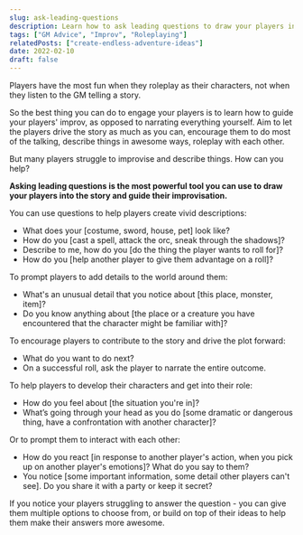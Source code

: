 ```yaml
---
slug: ask-leading-questions
description: Learn how to ask leading questions to draw your players into the story and guide their improvisation.
tags: ["GM Advice", "Improv", "Roleplaying"]
relatedPosts: ["create-endless-adventure-ideas"]
date: 2022-02-10
draft: false
---
```


Players have the most fun when they roleplay as their characters, not when they listen to the GM telling a story.

So the best thing you can do to engage your players is to learn how to guide your players' improv, as opposed to narrating everything yourself. Aim to let the players drive the story as much as you can, encourage them to do most of the talking, describe things in awesome ways, roleplay with each other.

But many players struggle to improvise and describe things. How can you help?

<!-- it difficult to improvise and describe things. -->

**Asking leading questions is the most powerful tool you can use to draw your players into the story and guide their improvisation.**

<!-- Here are some ways you can do that. -->

<!-- ### Encourage players to create vivid descriptions -->

You can use questions to help players create vivid descriptions:
>
- What does your [costume, sword, house, pet] look like?
- How do you [cast a spell, attack the orc, sneak through the shadows]?
- Describe to me, how do you [do the thing the player wants to roll for]?
- How do you [help another player to give them advantage on a roll]?

To prompt players to add details to the world around them:
> 
- What's an unusual detail that you notice about [this place, monster, item]?
- Do you know anything about [the place or a creature you have encountered that the character might be familiar with]?

<!--  and contribute information to the game: -->
<!-- ### Help them contribute to the story -->

To encourage players to contribute to the story and drive the plot forward:

> 
- What do you want to do next?
- On a successful roll, ask the player to narrate the entire outcome.

<!-- ### Roleplay -->

To help players to develop their characters and get into their role:
>
- How do you feel about [the situation you're in]?
- What’s going through your head as you do [some dramatic or dangerous thing, have a confrontation with another character]?

Or to prompt them to interact with each other:
>
- How do you react [in response to another player's action, when you pick up on another player's emotions]? What do you say to them?
- You notice [some important information, some detail other players can't see]. Do you share it with a party or keep it secret?

If you notice your players struggling to answer the question - you can give them multiple options to choose from, or build on top of their ideas to help them make their answers more awesome.

<!--
()
---

Can you think of more interesting questions to ask players to help them roleplay, describe things, to draw them into the story? Please leave them in the comments!



---
They arrive in a town that's been plagued by bandit raids. How do I get this across, you think to yourself?

"Fighter, as you approach the gates, what telltale sign of a recent bandit attack do you notice right away?"

They go to the Inn.

"Hey, Bard, what about the entertainment in this place tells us that the town has fallen on tough times lately?"

The local Temple...

"Yeah, cleric, what do you notice right away that needs repair here to make this place a proper sanctuary for [DEITY]'s followers?"

You get the idea!

Basically, any time you want to impart some flavor, you can ask THEM to provide it. If you've ever seen the old classic D&D modules that had 'rumor tables', those are way better as PC queries: "OK, you've arrived in Villagetown. What's one rumor each of you has heard that relates to the ongoing bandit attacks?"

Then you can use a couple as-is, tweak a couple to reflect how rumors can get stuff wrong, and either completely ignore or actively subvert anyone who lays "they have a stash of artifacts in their cave!" on you thinking they're clever.

Can you think of more interesting questions to ask players to help them roleplay, describe things, to draw them into the story? Please leave them in the comments!
-->